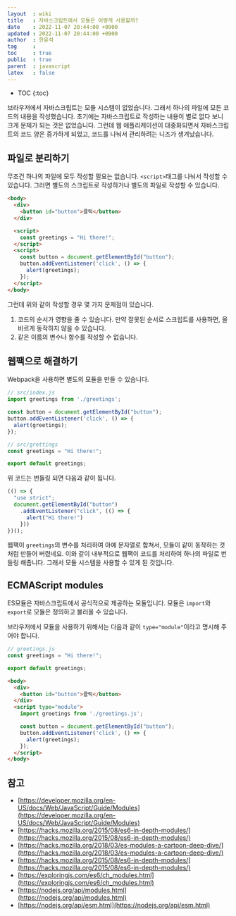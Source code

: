 ```yaml
---
layout  : wiki
title   : 자바스크립트에서 모듈은 어떻게 사용할까?
date    : 2022-11-07 20:44:00 +0900
updated : 2022-11-07 20:44:00 +0900
author  : 한윤석
tag     : 
toc     : true
public  : true
parent  : javascript
latex   : false
---
```

* TOC
{:toc}

브라우저에서 자바스크립트는 모듈 시스템이 없었습니다. 그래서 하나의 파일에 모든
코드의 내용을 작성했습니다. 초기에는 자바스크립트로 작성하는 내용이 별로 없다 보니 크게 문제가 되는 것은
없었습니다. 그런데 웹 애플리케이션이 대중화되면서 자바스크립트의 코드 양은
증가하게 되었고, 코드를 나눠서 관리하려는 니즈가 생겨났습니다.

## 파일로 분리하기

무조건 하나의 파일에 모두 작성할 필요는 없습니다. `<script>`태그를 나눠서 작성할
수 있습니다. 그러면 별도의 스크립트로 작성하거나 별도의 파일로 작성할 수 있습니다.

```html
<body>
  <div>
    <button id="button">클릭</button>
  </div>

  <script>
    const greetings = "Hi there!";
  </script>
  <script>
    const button = document.getElementById("button");
    button.addEventListener('click', () => {
      alert(greetings);
    });
  </script>
</body>
```

그런데 위와 같이 작성할 경우 몇 가지 문제점이 있습니다.

1. 코드의 순서가 영향을 줄 수 있습니다. 만약 잘못된 순서로 스크립트를 사용하면,
   올바르게 동작하지 않을 수 있습니다.
2. 같은 이름의 변수나 함수를 작성할 수 없습니다.

## 웹팩으로 해결하기

Webpack을 사용하면 별도의 모듈을 만들 수 있습니다.

```js
// src/index.js
import greetings from './greetings';

const button = document.getElementById("button");
button.addEventListener('click', () => {
  alert(greetings);
});

// src/grettings
const greetings = "Hi there!";

export default greetings;
```

위 코드는 번들링 되면 다음과 같이 됩니다.

```js
(() => {
  "use strict";
  document.getElementById("button")
    .addEventListener("click", (() => {
      alert("Hi there!")
    }))
})();
```

웹팩이 `greetings`의 변수를 처리하여 아예 문자열로 합쳐서, 모듈이 같이 동작하는
것처럼 만들어 버렸네요. 이와 같이 내부적으로 웹팩이 코드를 처리하여 하나의
파일로 번들링 해줍니다. 그래서 모듈 시스템을 사용할 수 있게 된 것입니다.

## ECMAScript modules

ES모듈은 자바스크립트에서 공식적으로 제공하는 모듈입니다. 모듈은 `import`와
`export`로 모듈은 정의하고 불러올 수 있습니다.

브라우저에서 모듈을 사용하기 위해서는 다음과 같이 `type="module"`이라고 명시해
주어야 합니다.

```js
// greetings.js
const greetings = "Hi there!";

export default greetings;
```

```html
<body>
  <div>
    <button id="button">클릭</button>
  </div>
  <script type="module">
    import greetings from './greetings.js';

    const button = document.getElementById("button");
    button.addEventListener('click', () => {
      alert(greetings);
    });
  </script>
</body>
```

## 참고

* [https://developer.mozilla.org/en-US/docs/Web/JavaScript/Guide/Modules](https://developer.mozilla.org/en-US/docs/Web/JavaScript/Guide/Modules)
* [https://hacks.mozilla.org/2015/08/es6-in-depth-modules/](https://hacks.mozilla.org/2015/08/es6-in-depth-modules/)
* [https://hacks.mozilla.org/2018/03/es-modules-a-cartoon-deep-dive/](https://hacks.mozilla.org/2018/03/es-modules-a-cartoon-deep-dive/)
* [https://hacks.mozilla.org/2015/08/es6-in-depth-modules/](https://hacks.mozilla.org/2015/08/es6-in-depth-modules/)
* [https://exploringjs.com/es6/ch_modules.html](https://exploringjs.com/es6/ch_modules.html)
* [https://nodejs.org/api/modules.html](https://nodejs.org/api/modules.html)
* [https://nodejs.org/api/esm.html](https://nodejs.org/api/esm.html)
